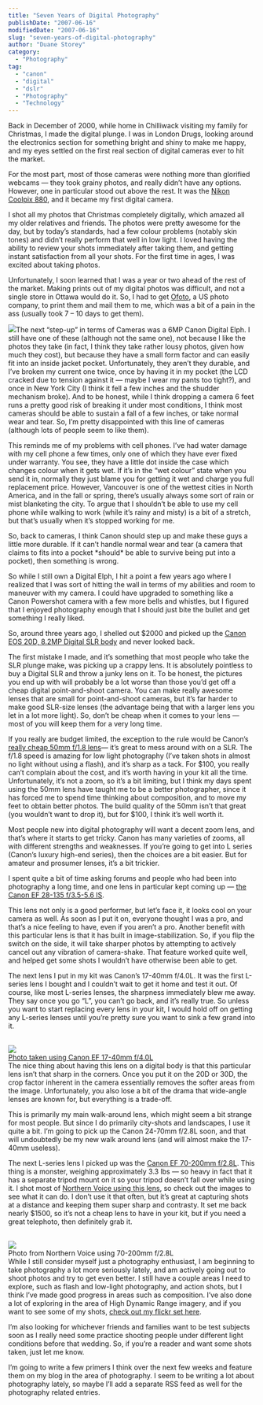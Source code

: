 ```yaml
---
title: "Seven Years of Digital Photography"
publishDate: "2007-06-16"
modifiedDate: "2007-06-16"
slug: "seven-years-of-digital-photography"
author: "Duane Storey"
category:
  - "Photography"
tag:
  - "canon"
  - "digital"
  - "dslr"
  - "Photography"
  - "Technology"
---
```


Back in December of 2000, while home in Chilliwack visiting my family for Christmas, I made the digital plunge. I was in London Drugs, looking around the electronics section for something bright and shiny to make me happy, and my eyes settled on the first real section of digital cameras ever to hit the market.

For the most part, most of those cameras were nothing more than glorified webcams — they took grainy photos, and really didn’t have any options. However, one in particular stood out above the rest. It was the [Nikon Coolpix 880](http://www.dpreview.com/reviews/nikoncp880/), and it became my first digital camera.

I shot all my photos that Christmas completely digitally, which amazed all my older relatives and friends. The photos were pretty awesome for the day, but by today’s standards, had a few colour problems (notably skin tones) and didn’t really perform that well in low light. I loved having the ability to review your shots immediately after taking them, and getting instant satisfaction from all your shots. For the first time in ages, I was excited about taking photos.

Unfortunately, I soon learned that I was a year or two ahead of the rest of the market. Making prints out of my digital photos was difficult, and not a single store in Ottawa would do it. So, I had to get [Ofoto](http://en.wikipedia.org/wiki/Ofoto), a US photo company, to print them and mail them to me, which was a bit of a pain in the ass (usually took 7 – 10 days to get them).

![](http://img.alibaba.com/photo/11197948/Canon_PowerShot_SD400_Digital_ELPH_5_0_Megapixel.jpg)The next “step-up” in terms of Cameras was a 6MP Canon Digital Elph. I still have one of these (although not the same one), not because I like the photos they take (in fact, I think they take rather lousy photos, given how much they cost), but because they have a small form factor and can easily fit into an inside jacket pocket. Unfortunately, they aren’t they durable, and I’ve broken my current one twice, once by having it in my pocket (the LCD cracked due to tension against it — maybe I wear my pants too tight?), and once in New York City (I think it fell a few inches and the shudder mechanism broke). And to be honest, while I think dropping a camera 6 feet runs a pretty good risk of breaking it under most conditions, I think most cameras should be able to sustain a fall of a few inches, or take normal wear and tear. So, I’m pretty disappointed with this line of cameras (although lots of people seem to like them).

This reminds me of my problems with cell phones. I’ve had water damage with my cell phone a few times, only one of which they have ever fixed under warranty. You see, they have a little dot inside the case which changes colour when it gets wet. If it’s in the “wet colour” state when you send it in, normally they just blame you for getting it wet and charge you full replacement price. However, Vancouver is one of the wettest cities in North America, and in the fall or spring, there’s usually always some sort of rain or mist blanketing the city. To argue that I shouldn’t be able to use my cell phone while walking to work (while it’s rainy and misty) is a bit of a stretch, but that’s usually when it’s stopped working for me.

So, back to cameras, I think Canon should step up and make these guys a little more durable. If it can’t handle normal wear and tear (a camera that claims to fits into a pocket \*should\* be able to survive being put into a pocket), then something is wrong.

So while I still own a Digital Elph, I hit a point a few years ago where I realized that I was sort of hitting the wall in terms of my abilities and room to maneuver with my camera. I could have upgraded to something like a Canon Powershot camera with a few more bells and whistles, but I figured that I enjoyed photography enough that I should just bite the bullet and get something I really liked.

So, around three years ago, I shelled out $2000 and picked up the [Canon EOS 20D, 8.2MP Digital SLR body](http://www.dpreview.com/reviews/canoneos20d/) and never looked back.

The first mistake I made, and it’s something that most people who take the SLR plunge make, was picking up a crappy lens. It is absolutely pointless to buy a Digital SLR and throw a junky lens on it. To be honest, the pictures you end up with will probably be a lot worse than those you’d get off a cheap digital point-and-shoot camera. You can make really awesome lenses that are small for point-and-shoot cameras, but it’s far harder to make good SLR-size lenses (the advantage being that with a larger lens you let in a lot more light). So, don’t be cheap when it comes to your lens — most of you will keep them for a very long time.

If you really are budget limited, the exception to the rule would be Canon’s [really cheap 50mm f/1.8 lens](http://www.fredmiranda.com/reviews/showproduct.php?product=30&sort=7&cat=2&page=1)— it’s great to mess around with on a SLR. The f/1.8 speed is amazing for low light photography (I’ve taken shots in almost no light without using a flash), and it’s sharp as a tack. For $100, you really can’t complain about the cost, and it’s worth having in your kit all the time. Unfortunately, it’s not a zoom, so it’s a bit limiting, but I think my days spent using the 50mm lens have taught me to be a better photographer, since it has forced me to spend time thinking about composition, and to move my feet to obtain better photos. The build quality of the 50mm isn’t that great (you wouldn’t want to drop it), but for $100, I think it’s well worth it.

Most people new into digital photography will want a decent zoom lens, and that’s where it starts to get tricky. Canon has many varieties of zooms, all with different strengths and weaknesses. If you’re going to get into L series (Canon’s luxury high-end series), then the choices are a bit easier. But for amateur and prosumer lenses, it’s a bit trickier.

I spent quite a bit of time asking forums and people who had been into photography a long time, and one lens in particular kept coming up — [the Canon EF 28-135 f/3.5-5.6 IS](http://www.the-digital-picture.com/Reviews/Canon-EF-28-135mm-f-3.5-5.6-IS-USM-Lens-Review.aspx).

This lens not only is a good performer, but let’s face it, it looks cool on your camera as well. As soon as I put it on, everyone thought I was a pro, and that’s a nice feeling to have, even if you aren’t a pro. Another benefit with this particular lens is that it has built in image-stabilization. So, if you flip the switch on the side, it will take sharper photos by attempting to actively cancel out any vibration of camera-shake. That feature worked quite well, and helped get some shots I wouldn’t have otherwise been able to get.

The next lens I put in my kit was Canon’s 17-40mm f/4.0L. It was the first L-series lens I bought and I couldn’t wait to get it home and test it out. Of course, like most L-series lenses, the sharpness immediately blew me away. They say once you go “L”, you can’t go back, and it’s really true. So unless you want to start replacing every lens in your kit, I would hold off on getting any L-series lenses until you’re pretty sure you want to sink a few grand into it.

  
[  
![](_images/seven-years-of-digital-photography-2.jpg)  
Photo taken using Canon EF 17-40mm f/4.0L  ](http://www.flickr.com/photos/duanestorey/556042323/)  
The nice thing about having this lens on a digital body is that this particular lens isn’t that sharp in the corners. Once you put it on the 20D or 30D, the crop factor inherent in the camera essentially removes the softer areas from the image. Unfortunately, you also lose a bit of the drama that wide-angle lenses are known for, but everything is a trade-off.

This is primarily my main walk-around lens, which might seem a bit strange for most people. But since I do primarily city-shots and landscapes, I use it quite a bit. I’m going to pick up the Canon 24-70mm f/2.8L soon, and that will undoubtedly be my new walk around lens (and will almost make the 17-40mm useless).

The next L-series lens I picked up was the [Canon EF 70-200mm f/2.8L](http://www.fredmiranda.com/reviews/showproduct.php?product=13&sort=7&thecat=27). This thing is a monster, weighing approximately 3.3 lbs — so heavy in fact that it has a separate tripod mount on it so your tripod doesn’t fall over while using it. I shot most of [Northern Voice using this lens](http://www.flickr.com/photos/duanestorey/sets/72157594554079173/), so check out the images to see what it can do. I don’t use it that often, but it’s great at capturing shots at a distance and keeping them super sharp and contrasty. It set me back nearly $1500, so it’s not a cheap lens to have in your kit, but if you need a great telephoto, then definitely grab it.

  
[  
![](_images/seven-years-of-digital-photography-3.jpg)  ](http://www.flickr.com/photos/duanestorey/401000529/)  
Photo from Northern Voice using 70-200mm f/2.8L  
While I still consider myself just a photography enthusiast, I am beginning to take photography a lot more seriously lately, and am actively going out to shoot photos and try to get even better. I still have a couple areas I need to explore, such as flash and low-light photography, and action shots, but I think I’ve made good progress in areas such as composition. I’ve also done a lot of exploring in the area of High Dynamic Range imagery, and if you want to see some of my shots, [check out my flickr set here](http://www.flickr.com/photos/duanestorey/sets/72157594464050626/).

I’m also looking for whichever friends and families want to be test subjects soon as I really need some practice shooting people under different light conditions before that wedding. So, if you’re a reader and want some shots taken, just let me know.

I’m going to write a few primers I think over the next few weeks and feature them on my blog in the area of photography. I seem to be writing a lot about photography lately, so maybe I’ll add a separate RSS feed as well for the photography related entries.